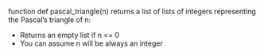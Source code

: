 function def pascal_triangle(n) returns a list of lists of integers representing the Pascal’s triangle of n:

- Returns an empty list if n <= 0
- You can assume n will be always an integer